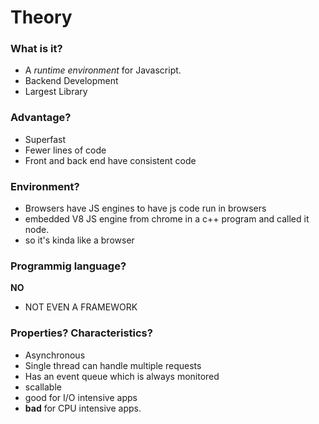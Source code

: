 # ****Theory****

### What is it?

- A *runtime environment* for Javascript.
- Backend Development
- Largest Library

### Advantage?
- Superfast
- Fewer lines of code
- Front and back end have consistent code

### Environment?
- Browsers have JS engines to have js code run in browsers
- embedded V8 JS engine from chrome in a c++ program and called it node.
- so it's kinda like a browser

### Programmig language?
**NO**
- NOT EVEN A FRAMEWORK

### Properties? Characteristics?

- Asynchronous
- Single thread can handle multiple requests
- Has an event queue which is always monitored
- scallable
- good for I/O intensive apps
- **bad** for CPU intensive apps.
